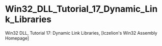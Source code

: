 # Win32_DLL_Tutorial_17_Dynamic_Link_Libraries
Win32 DLL, Tutorial 17: Dynamic Link Libraries, [Iczelion's Win32 Assembly Homepage]
